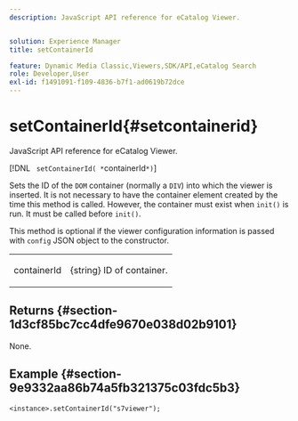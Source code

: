 ```yaml
---
description: JavaScript API reference for eCatalog Viewer.


solution: Experience Manager
title: setContainerId

feature: Dynamic Media Classic,Viewers,SDK/API,eCatalog Search
role: Developer,User
exl-id: f1491091-f109-4836-b7f1-ad0619b72dce
---
```

# setContainerId{#setcontainerid}

JavaScript API reference for eCatalog Viewer.

 [!DNL ` setContainerId( *`containerId`*)`]

Sets the ID of the `DOM` container (normally a `DIV`) into which the viewer is inserted. It is not necessary to have the container element created by the time this method is called. However, the container must exist when `init()` is run. It must be called before `init()`.

This method is optional if the viewer configuration information is passed with `config` JSON object to the constructor.

<table id="table_896DFF34A68A403DB93A6D597461A573"> 
 <tbody> 
  <tr> 
   <td colname="col1"> <p> <span class="codeph"> <span class="varname"> containerId </span> </span> </p> </td> 
   <td colname="col2"> <p> <span class="codeph"> {string} </span> ID of container. </p> </td> 
  </tr> 
 </tbody> 
</table>

## Returns {#section-1d3cf85bc7cc4dfe9670e038d02b9101}

None.

## Example {#section-9e9332aa86b74a5fb321375c03fdc5b3}

```
<instance>.setContainerId("s7viewer");
```
